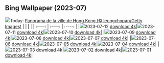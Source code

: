 ## Bing Wallpaper (2023-07)
![](https://global.bing.com/th?id=OHR.WorldPopDay_FR-CA9433709818_UHD.jpg&w=1000)Today: [Panorama de la ville de Hong Kong (© leungchopan/Getty Images)](https://global.bing.com/th?id=OHR.WorldPopDay_FR-CA9433709818_UHD.jpg)
|      |      |      |
| :----: | :----: | :----: |
|![](https://global.bing.com/th?id=OHR.WorldPopDay_FR-CA9433709818_UHD.jpg&pid=hp&w=384&h=216&rs=1&c=4)2023-07-12 [download 4k](https://global.bing.com/th?id=OHR.WorldPopDay_FR-CA9433709818_UHD.jpg)|![](https://global.bing.com/th?id=OHR.SomersetLavender_FR-CA9184657146_UHD.jpg&pid=hp&w=384&h=216&rs=1&c=4)2023-07-11 [download 4k](https://global.bing.com/th?id=OHR.SomersetLavender_FR-CA9184657146_UHD.jpg)|![](https://global.bing.com/th?id=OHR.MoselleRiver_FR-CA8640631946_UHD.jpg&pid=hp&w=384&h=216&rs=1&c=4)2023-07-10 [download 4k](https://global.bing.com/th?id=OHR.MoselleRiver_FR-CA8640631946_UHD.jpg)|
|![](https://global.bing.com/th?id=OHR.CooperChapel_FR-CA8390348843_UHD.jpg&pid=hp&w=384&h=216&rs=1&c=4)2023-07-09 [download 4k](https://global.bing.com/th?id=OHR.CooperChapel_FR-CA8390348843_UHD.jpg)|![](https://global.bing.com/th?id=OHR.CocoaPods_FR-CA7491584122_UHD.jpg&pid=hp&w=384&h=216&rs=1&c=4)2023-07-08 [download 4k](https://global.bing.com/th?id=OHR.CocoaPods_FR-CA7491584122_UHD.jpg)|![](https://global.bing.com/th?id=OHR.KissingPenguins_FR-CA6989356022_UHD.jpg&pid=hp&w=384&h=216&rs=1&c=4)2023-07-07 [download 4k](https://global.bing.com/th?id=OHR.KissingPenguins_FR-CA6989356022_UHD.jpg)|
|![](https://global.bing.com/th?id=OHR.CorfuBeach_FR-CA6676352459_UHD.jpg&pid=hp&w=384&h=216&rs=1&c=4)2023-07-06 [download 4k](https://global.bing.com/th?id=OHR.CorfuBeach_FR-CA6676352459_UHD.jpg)|![](https://global.bing.com/th?id=OHR.GrasslandsNationalParkSaskachewan_FR-CA6457394632_UHD.jpg&pid=hp&w=384&h=216&rs=1&c=4)2023-07-05 [download 4k](https://global.bing.com/th?id=OHR.GrasslandsNationalParkSaskachewan_FR-CA6457394632_UHD.jpg)|![](https://global.bing.com/th?id=OHR.CoyoteBanff_FR-CA9229649950_UHD.jpg&pid=hp&w=384&h=216&rs=1&c=4)2023-07-04 [download 4k](https://global.bing.com/th?id=OHR.CoyoteBanff_FR-CA9229649950_UHD.jpg)|
|![](https://global.bing.com/th?id=OHR.HalfwayBoats_FR-CA5474895626_UHD.jpg&pid=hp&w=384&h=216&rs=1&c=4)2023-07-03 [download 4k](https://global.bing.com/th?id=OHR.HalfwayBoats_FR-CA5474895626_UHD.jpg)|![](https://global.bing.com/th?id=OHR.CanadaDay_FR-CA0818900775_UHD.jpg&pid=hp&w=384&h=216&rs=1&c=4)2023-07-02 [download 4k](https://global.bing.com/th?id=OHR.CanadaDay_FR-CA0818900775_UHD.jpg)|![](https://global.bing.com/th?id=OHR.ClamBears_FR-CA2710730151_UHD.jpg&pid=hp&w=384&h=216&rs=1&c=4)2023-07-01 [download 4k](https://global.bing.com/th?id=OHR.ClamBears_FR-CA2710730151_UHD.jpg)|

